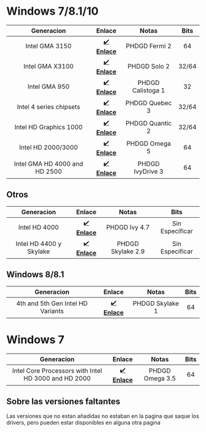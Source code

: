 
# Windows 7/8.1/10 
| Generacion | Enlace | Notas | Bits
| :-: | :-: | :-: | :-: |
Intel GMA 3150 | [✔️ **Enlace**](http://www.mediafire.com/file/h9u7czgex59y2ih/Fermi_Rebrand.7z/file) | PHDGD Fermi 2 | 64  
Intel GMA X3100 | [✔️ **Enlace**](http://www.mediafire.com/download/9rs9rmj31v1bnyb/PHDGD_Solo__x86_Rebranded.7z) | PHDGD Solo 2 | 32/64
Intel GMA 950 | [✔️ **Enlace**](http://www.mediafire.com/file/tojtfig488oe32v/PHDGD_Calistoga_1.rar/file) | PHDGD Calistoga 1 | 32 
Intel 4 series chipsets | [✔️ **Enlace**](http://www.mediafire.com/download/b6cwmdinu1f2usr/Quebec_3.0_x64_ReBranded.7z) | PHDGD Quebec 3 | 32/64
Intel HD Graphics 1000 | [✔️ **Enlace**](http://www.mediafire.com/download/bsj4ivwze9ownoj/Quantic_2.0_Rebranded_x86.7z) | PHDGD Quantic 2 | 32/64
Intel HD 2000/3000 | [✔️ **Enlace**](https://drive.google.com/file/d/0B6uhgzTpf_i8SG1tZXYxR2dMbHc/view) | PHDGD Omega 5 | 64
Intel GMA HD 4000 and HD 2500 | [✔️ **Enlace**](https://drive.google.com/file/d/0B6uhgzTpf_i8UnYyZzF4WkRmMEE/view) | PHDGD IvyDrive 3 | 64 

## Otros 
| Generacion | Enlace | Notas | Bits
| :-: | :-: | :-: | :-: |
Intel HD 4000 | [✔️ **Enlace**](http://www.mediafire.com/file/hc7ccd6lf20mqlx/PHDGD_Ivy_4.7z/file) | PHDGD Ivy 4.7 | Sin Especificar
Intel HD 4400 y Skylake | [✔️ **Enlace**](http://www.mediafire.com/file/n0b4nw1uhnavyym/PHDGD_Skylake_2.9.7z/file) | PHDGD Skylake 2.9  | Sin Especificar

## Windows 8/8.1
| Generacion | Enlace | Notas | Bits
| :-: | :-: | :-: | :-: |
4th and 5th Gen Intel HD Variants | [✔️ **Enlace**](http://www.mediafire.com/download/duoza2ud7jrs3ew/PHDGD_SkyLake.rar) | PHDGD Skylake 1 | 64

# Windows 7
| Generacion | Enlace | Notas | Bits
| :-: | :-: | :-: | :-: |
Intel Core Processors with Intel HD 3000 and HD 2000 | [✔️ **Enlace**](http://www.mediafire.com/file/aaiba8p4427yywb/PHDGD_Omega_3.5%2528HD_3000%2529_x64.7z/file) | PHDGD Omega 3.5 |64 


## Sobre las versiones faltantes
Las versiones que no estan añadidas no estaban en la pagina que saque los drivers, pero pueden estar disponibles en alguna otra pagina
